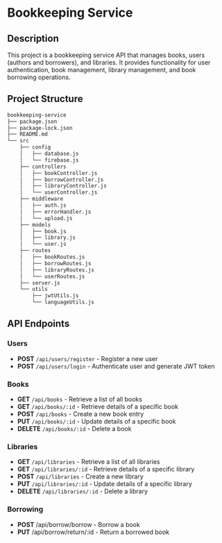 # Bookkeeping Service

## Description

This project is a bookkeeping service API that manages books, users (authors and borrowers), and libraries. It provides functionality for user authentication, book management, library management, and book borrowing operations.

## Project Structure

```bash
bookkeeping-service
├── package.json
├── package-lock.json
├── README.md
└── src
    ├── config
    │   ├── database.js
    │   └── firebase.js
    ├── controllers
    │   ├── bookController.js
    │   ├── borrowController.js
    │   ├── libraryController.js
    │   └── userController.js
    ├── middleware
    │   ├── auth.js
    │   ├── errorHandler.js
    │   └── upload.js
    ├── models
    │   ├── book.js
    │   ├── library.js
    │   └── user.js
    ├── routes
    │   ├── bookRoutes.js
    │   ├── borrowRoutes.js
    │   ├── libraryRoutes.js
    │   └── userRoutes.js
    ├── server.js
    └── utils
        ├── jwtUtils.js
        └── languageUtils.js
```

## API Endpoints

### Users

- **POST** `/api/users/register` - Register a new user
- **POST** `/api/users/login` - Authenticate user and generate JWT token

### Books

- **GET** `/api/books` - Retrieve a list of all books
- **GET** `/api/books/:id` - Retrieve details of a specific book
- **POST** `/api/books` - Create a new book entry
- **PUT** `/api/books/:id` - Update details of a specific book
- **DELETE** `/api/books/:id` - Delete a book

### Libraries

- **GET** `/api/libraries` - Retrieve a list of all libraries
- **GET** `/api/libraries/:id` - Retrieve details of a specific library
- **POST** `/api/libraries` - Create a new library
- **PUT** `/api/libraries/:id` - Update details of a specific library
- **DELETE** `/api/libraries/:id` - Delete a library

### Borrowing

- **POST** /api/borrow/borrow - Borrow a book
- **PUT** /api/borrow/return/:id - Return a borrowed book
